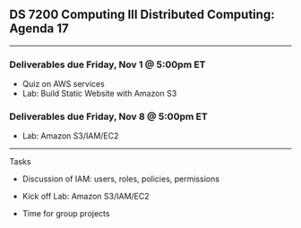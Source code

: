 ## DS 7200 Computing III Distributed Computing: Agenda 17


---

### Deliverables due Friday, Nov 1 @ 5:00pm ET

- Quiz on AWS services
- Lab: Build Static Website with Amazon S3


### Deliverables due Friday, Nov 8 @ 5:00pm ET
- Lab: Amazon S3/IAM/EC2


---

Tasks  
- Discussion of IAM: users, roles, policies, permissions

- Kick off Lab: Amazon S3/IAM/EC2

- Time for group projects

